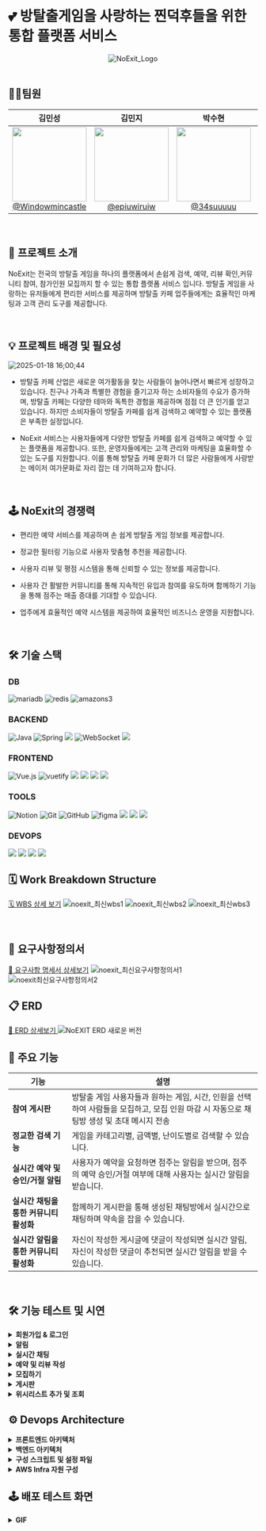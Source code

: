 # 💕 방탈출게임을 사랑하는 찐덕후들을 위한 통합 플랫폼 서비스

<div align="center">
  <img src="https://github.com/user-attachments/assets/c82287fc-49f0-49ee-8602-a9835d39aafa" alt="NoExit_Logo" />
</div>

<br/>

## 🙋🏻팀원

| **김민성** | **김민지** | **박수현** | **이명규** |
| :------: |  :------: | :------: | :------: |
| [<img src="https://avatars.githubusercontent.com/Windowmincastle" height=150 width=150> <br/> @Windowmincastle](https://github.com/Windowmincastle) | [<img src="https://avatars.githubusercontent.com/epiuwiruiw" height=150 width=150> <br/> @epiuwiruiw](https://github.com/epiuwiruiw) | [<img src="https://avatars.githubusercontent.com/34suuuuu" height=150 width=150> <br/> @34suuuuu](https://github.com/34suuuuu) | [<img src="https://avatars.githubusercontent.com/leem5514" height=150 width=150> <br/> @leem5514](https://github.com/leem5514) |

<br/>

## 📢 프로젝트 소개
  NoExit는 전국의 방탈출 게임을 하나의 플랫폼에서 손쉽게 검색, 예약, 리뷰 확인,커뮤니티 참여, 참가인원 모집까지 할 수 있는 통합 플랫폼 서비스 입니다. 방탈출 게임을 사랑하는 유저들에게 편리한 서비스를 제공하며 방탈출 카페 업주들에게는 효율적인 마케팅과 고객 관리 도구를 제공합니다.

  <br/>

## 💡 프로젝트 배경 및 필요성
  
<div align="left">
  
  ![2025-01-18 16;00;44](https://github.com/user-attachments/assets/922871dc-5b57-47c7-b4df-74b3df676744)
-  방탈출 카페 산업은 새로운 여가활동을 찾는 사람들이 늘어나면서 빠르게 성장하고 있습니다. 친구나 가족과 특별한 경험을 즐기고자 하는 소비자들의 수요가 증가하며, 방탈출 카페는 다양한 테마와 독특한 경험을 제공하며 점점 더 큰 인기를 얻고 있습니다. 하지만 소비자들이 방탈출 카페를 쉽게 검색하고 예약할 수 있는 플랫폼은 부족한 실정입니다.


- NoExit 서비스는 사용자들에게 다양한 방탈출 카페를 쉽게 검색하고 예약할 수 있는 플랫폼을 제공합니다. 또한, 운영자들에게는 고객 관리와 마케팅을 효율화할 수 있는 도구를 지원합니다. 이를 통해 방탈출 카페 문화가 더 많은 사람들에게 사랑받는 메이저 여가문화로 자리 잡는 데 기여하고자 합니다.
    
  
  <br/>
  
## 🕹 NoExit의 경쟁력
<div align="left">

  
- 편리한 예약 서비스를 제공하며 손 쉽게 방탈출 게임 정보를 제공합니다.

  
- 정교한 필터링 기능으로 사용자 맞춤형 추천을 제공합니다.

  
- 사용자 리뷰 및 평점 시스템을 통해 신뢰할 수 있는 정보를 제공합니다.

  
- 사용자 간 활발한 커뮤니티를 통해 지속적인 유입과 참여를 유도하며 함께하기 기능을 통해 점주는 매출 증대를 기대할 수 있습니다.

  
- 업주에게 효율적인 예약 시스템을 제공하여 효율적인 비즈니스 운영을 지원합니다.
</div>


<br/>




## 🛠 기술 스택

###  DB
![mariadb](https://img.shields.io/badge/mariadb-003545?style=for-the-badge&logo=mariadb&logoColor=white)
![redis](https://img.shields.io/badge/redis-FF4438?style=for-the-badge)
![amazons3](https://img.shields.io/badge/amazons3-569A31?style=for-the-badge&logo=amazons3&logoColor=white)

### BACKEND
![Java](https://img.shields.io/badge/Java-007396?style=for-the-badge&logo=java&logoColor=white)
![Spring](https://img.shields.io/badge/Spring-6DB33F?style=for-the-badge&logo=spring&logoColor=white)
<img src="https://img.shields.io/badge/SpringBoot-6DB33F?style=for-the-badge&logo=springboot&logoColor=white">
![WebSocket](https://img.shields.io/badge/WebSocket-010101?style=for-the-badge&logo=WebSocket&logoColor=white)
<img src="https://img.shields.io/badge/Gradle-02303A?style=for-the-badge&logo=gradle&logoColor=white">

### FRONTEND
![Vue.js](https://img.shields.io/badge/vue.js-4FC08D?style=for-the-badge&logo=vue.js&logoColor=white)
![vuetify](https://img.shields.io/badge/vuetify-1867C0?style=for-the-badge&logo=vuetify&logoColor=white)
<img src="https://img.shields.io/badge/Bootstrap-7952B3?style=for-the-badge&logo=bootstrap&logoColor=white">
<img src="https://img.shields.io/badge/html5-E34F26?style=for-the-badge&logo=html5&logoColor=white">
<img src="https://img.shields.io/badge/CSS-1572B6?style=for-the-badge&logo=css3&logoColor=white">
<img src="https://img.shields.io/badge/Javascript-F7DF1E?style=for-the-badge&logo=javascript&logoColor=black">


### TOOLS
![Notion](https://img.shields.io/badge/Notion-181717?style=for-the-badge&logo=notion&logoColor=white)
![Git](https://img.shields.io/badge/Git-F05032?style=for-the-badge&logo=git&logoColor=white)
![GitHub](https://img.shields.io/badge/Github-181717?style=for-the-badge&logo=Github&logoColor=white)
![figma](https://img.shields.io/badge/Figma-F24E1E?style=for-the-badge&logo=figma&logoColor=white)
<img src="https://img.shields.io/badge/Google Docs-4285F4?style=for-the-badge&logo=GoogleDocs&logoColor=white">
<img src="https://img.shields.io/badge/IntelliJ IDEA-000000?style=for-the-badge&logo=IntelliJIDEA&logoColor=white">
<img src="https://img.shields.io/badge/Visual Studio Code-4285F4?style=for-the-badge&logo=&logoColor=blue">

### DEVOPS
<img src="https://img.shields.io/badge/Amazon aws-232F3E?style=for-the-badge&logo=amazonaws&logoColor=white">
<img src="https://img.shields.io/badge/Kubernetes-326CE5?style=for-the-badge&logo=Kubernetes&logoColor=white">
<img src="https://img.shields.io/badge/Amazon EKS-FF9900?style=for-the-badge&logo=AmazonEKS&logoColor=white">
<img src="https://img.shields.io/badge/Docker-2496ED?style=for-the-badge&logo=Docker&logoColor=white">

<br/>


## 🗓️ Work Breakdown Structure
[🗓️ WBS 상세 보기](https://docs.google.com/spreadsheets/d/1VdXKl6pfghy9OK6zTpShCHeG1uyAGB85Y2ycm1viF5g/edit?usp=sharing)
![noexit_최신wbs1](https://github.com/user-attachments/assets/e9995986-c3c7-4c52-a841-cdb4fd10ea2c)
![noexit_최신wbs2](https://github.com/user-attachments/assets/811db6b7-22e6-417d-95b6-299bdc5fc4db)
![noexit_최신wbs3](https://github.com/user-attachments/assets/e8c518be-239b-4ea2-aa6c-adb4f2e1e6df)


<br/>

## 📝 요구사항정의서


[📝 요구사항 명세서 상세보기](https://docs.google.com/spreadsheets/d/1VdXKl6pfghy9OK6zTpShCHeG1uyAGB85Y2ycm1viF5g/edit?gid=566809607#gid=566809607)
![noexit_최신요구사항정의서1](https://github.com/user-attachments/assets/34187264-cd03-4777-ae4d-8b4512b41279)
![noexit최신요구사항정의서2](https://github.com/user-attachments/assets/1d6d2312-3617-44c5-b68f-55ed85677a4c)
<br/>

## 📋 ERD


[📝 ERD 상세보기 ](https://www.erdcloud.com/d/AwXSESqgB6Nw2SZZ5)
![NoEXIT ERD 새로운 버전](https://github.com/user-attachments/assets/4f0495ca-6286-479f-8478-f7986712faeb)
<br/>

<div align=left>	


## 📌 주요 기능    
| **기능**                         | **설명**                                                                                                                           |
|----------------------------------|------------------------------------------------------------------------------------------------------------------------------------|
| **참여 게시판**                   | 방탈출 게임 사용자들과 원하는 게임, 시간, 인원을 선택하여 사람들을 모집하고, 모집 인원 마감 시 자동으로 채팅방 생성 및 초대 메시지 전송 |
| **정교한 검색 기능**              | 게임을 카테고리별, 금액별, 난이도별로 검색할 수 있습니다.                                                                        |
| **실시간 예약 및 승인/거절 알림**  | 사용자가 예약을 요청하면 점주는 알림을 받으며, 점주의 예약 승인/거절 여부에 대해 사용자는 실시간 알림을 받습니다.             |
| **실시간 채팅을 통한 커뮤니티 활성화** | 함께하기 게시판을 통해 생성된 채팅방에서 실시간으로 채팅하며 약속을 잡을 수 있습니다.                                                |
| **실시간 알림을 통한 커뮤니티 활성화** | 자신이 작성한 게시글에 댓글이 작성되면 실시간 알림, 자신이 작성한 댓글이 추천되면 실시간 알림을 받을 수 있습니다.                   |
<br/>

## 🛠 기능 테스트 및 시연

<details>
  <summary>
    <b>회원가입 & 로그인</b>
  </summary>
  <div markdown="1">
    <ul>
      <li>회원가입 & 로그인  
        
  ![회원가입로그인SMTP인증회원가입](https://github.com/user-attachments/assets/8b3e4bbd-81dc-4109-b0fc-2638e4f8fc92)
      </li>
    </ul>
    
  </div>
</details>

<details>
  <summary>
    <b>알림</b>
  </summary>
  <div markdown="1">
    <ul>
      <li>실시간 알림 & 알림 목록 조회

  ![실시간알림](https://github.com/user-attachments/assets/b1db2b4c-866e-4935-8787-5d5067a2656f)
      </li>
    </ul>
  </div>
</details>

<details>
  <summary>
    <b>실시간 채팅</b>
  </summary>
  <div markdown="1">
    <ul>
      <li>실시간 채팅
        
  ![실시간채팅](https://github.com/user-attachments/assets/d2bf4012-d1a6-4258-ab22-3cf0178418fd)
      </li>
    </ul>
  </div>
</details>

<details>
  <summary>
    <b>예약 및 리뷰 작성</b>
  </summary>
  <div markdown="1">
    <ul>
      <li>예약 요청 ,(점주)예약 거절 및 승인

  ![에약거절_예약승인_예약신청_예약알림](https://github.com/user-attachments/assets/815c1c68-7be8-4786-8186-f22a505c1642)
      </li>
      <li>리뷰 작성 , 조회 , 수정 , 삭제
        
  ![리뷰수정삭제](https://github.com/user-attachments/assets/17649d95-707d-43fb-954a-cda169ee3534)
      </li>
    </ul>
  </div>
</details>

<details>
  <summary>
    <b>모집하기</b>
  </summary>
  <div markdown="1">
    <ul>
      <li>모집글 조회,작성,수정,삭제 기능
        
  ![withme게시글CRUD](https://github.com/user-attachments/assets/8a2c4695-d29f-4cd9-8b59-c8fa57715859)
      </li>
      <li>모집글 검색 기능
        
  ![withme검색기능](https://github.com/user-attachments/assets/ac383e96-b042-489c-a3c6-efb6d4a73f62)
      </li>
      <li>모집글 참여,뱃지,채팅방 생성
        
  ![withme참여하기알림채팅](https://github.com/user-attachments/assets/1a787136-9b8f-4da1-808d-ee211df36aa5)
      </li>
      <li>모집글 페이징,참여하기
        
  ![withme페이징,참여하기](https://github.com/user-attachments/assets/3cb297d3-27cf-4b32-8519-58656e0703bb)
      </li>
    </ul>
  </div>
</details>

<details>
<summary>
  <b> 게시판</b>
</summary>
  <div markdown="">
    <ul>
      <li>게시판 글 작성

  ![게시판글작성](https://github.com/user-attachments/assets/7cb4efe8-3f03-4ae4-9416-367a68d77214)
      </li>
      <li>게시판 글 수정 및 삭제
        
  ![게시글수정삭제권한분리](https://github.com/user-attachments/assets/f72dec98-51b1-42e9-8a8d-7ee2b2f3b3ac)
      </li>
      <li>게시판 글 검색(제목, 카테고리, 내용)
        
  ![보드검색기능](https://github.com/user-attachments/assets/1d2d0dce-0760-4cbb-8dff-62cc30c3bd67)
      </li>
      <li>게시판 글 추천/비추천
        
  ![게시글좋아요싫어요](https://github.com/user-attachments/assets/dc3e7362-c39f-4c5f-9b44-29ea2fc41b02)</li>
      <li>댓글 추천/비추천
        
  ![댓글좋아요싫어요](https://github.com/user-attachments/assets/f74b1d7c-05bc-488b-abd2-de82d071a6fa)
      </li>
    </ul>
  </div>
</details>

<details>
  <summary>
    <b>위시리스트 추가 및 조회</b>
  </summary>
  <div markdown="1">
    <ul>
      <li>위시리스트 생성
        
  ![위시리스트찜추가](https://github.com/user-attachments/assets/b4f96e0e-13e3-4f78-9c51-5384c629932f)
      </li>
      <li>위시리스트 삭제
        
  ![위시리스트찜해제](https://github.com/user-attachments/assets/e7612a97-3aa9-47ea-aaa4-d5b7325c4500)
      </li>
      <li>위시리스트 내역 확인
        
  ![마이페이지찜목록](https://github.com/user-attachments/assets/748c9573-343e-470e-a69f-5ea850cdbfe9)
      </li>
    </ul>
  </div>
</details>

## ⚙ Devops Architecture
<details>
  <summary>
    <b>프론트엔드 아키텍처</b>
  </summary>
  <div markdown="1" align="left">
    
  ![backend_architecture](https://github.com/user-attachments/assets/e67a6a06-394f-4f35-b134-b9792184430c)
  </div>
</details>

<details>
  <summary>
    <b>백엔드 아키텍처</b>
  </summary>
  <div markdown="1" align="left">
    
  ![frontend_architecture](https://github.com/user-attachments/assets/d3ac833e-66fa-48e0-9edb-e6dc7f5d7657)
  </div>
</details>

<details>
  <summary>
    <b>구성 스크립트 및 설정 파일</b>
  </summary>
  <div markdown="1">
    <ul>
      <li>deploy_k8s.yml
        
  ![deploy_noexit_k8s야뮬](https://github.com/user-attachments/assets/e7463c5a-edac-4668-ac99-94047e6f89c7)
      </li>
      <li>certificate.yml
        
  ![certificateyml](https://github.com/user-attachments/assets/d87d5d94-4efe-4a87-90dd-2b2d735507ca)
      </li>
      <li>deploy_noexit.yml
        
  ![depl1](https://github.com/user-attachments/assets/adf106e9-f4fc-4255-9764-c42292edd81f)
  ![depl2](https://github.com/user-attachments/assets/3629ccb7-0e74-4a34-abe3-762d16b41fe5)
      </li>
      <li>ingress.yml
        
  ![인그래스yml](https://github.com/user-attachments/assets/81d931a5-0a65-4f53-8572-4e83875711b4)
      </li>
      <li>service.yml
        
  ![서비스yml](https://github.com/user-attachments/assets/53a5b718-be9c-4f1c-ba20-a398a9495542)
      </li>
      <li>Dockerfile
        
  ![도커파일](https://github.com/user-attachments/assets/e8e83182-1ce1-4e1a-a35f-da3c60d097e5)
      </li>
    </ul>
  </div>
</details>

<details>
  <summary>
    <b>AWS Infra 자원 구성</b>
  </summary>
  <div markdown="1" align="left">
    <ul>
      <li>ECR
        
  ![ECR자원캡처](https://github.com/user-attachments/assets/a832bf51-f150-4d6e-ab62-6c406f1af7f5)
      </li>
      <li>k8s
        
  ![k8s클러스터자원캡처](https://github.com/user-attachments/assets/830ea11e-39ce-4055-bfd3-918a176773bc)
      </li>
      <li>RDS
        
  ![RDS자원캡쳐](https://github.com/user-attachments/assets/41962214-848c-4cce-bf17-a0e9fd60470d)
      </li>
      <li>ElastiCache
        
  ![일라스틱캐시자원캡처](https://github.com/user-attachments/assets/15e8289c-b772-486f-9473-5ee98bbd643b)
      </li>
    </ul>
  </div>
</details>





## 🕹 배포 테스트 화면
<details>
  <summary>
    <b>GIF</b>
  </summary>
  <div markdown="1" align="left">
  
  ![전체기능훏기2](https://github.com/user-attachments/assets/776245b2-2815-4543-b20d-b8f4e0bf3615)
    
  ![url로그인](https://github.com/user-attachments/assets/c97b0f94-ab39-4a40-bfa5-e2f4b65a1413)
    
  ![전체기능훏기3](https://github.com/user-attachments/assets/7951ac2d-cd5d-4f0a-9971-64be11803f4a)
  </div>
</details>
